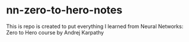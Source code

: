# nn-zero-to-hero-notes
This is repo is created to put everything I learned from Neural Networks: Zero to Hero course by Andrej Karpathy
